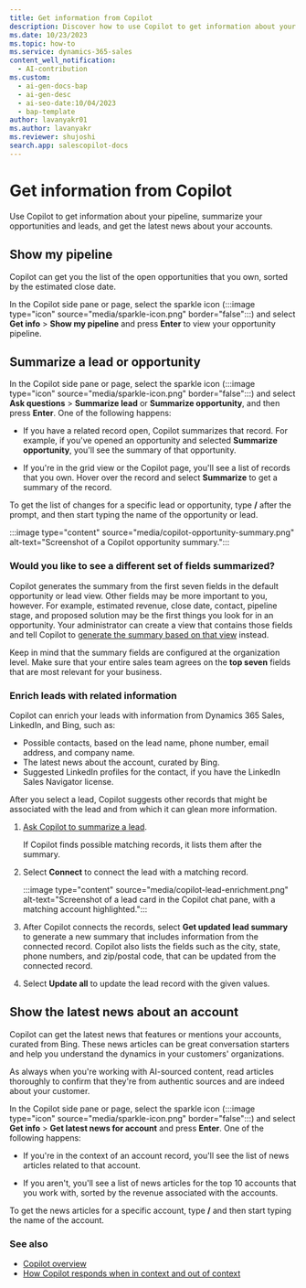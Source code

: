 ```yaml
---
title: Get information from Copilot
description: Discover how to use Copilot to get information about your pipeline, summarize leads and opportunities, and get the latest news about your accounts.
ms.date: 10/23/2023
ms.topic: how-to
ms.service: dynamics-365-sales
content_well_notification:
  - AI-contribution
ms.custom:
  - ai-gen-docs-bap
  - ai-gen-desc
  - ai-seo-date:10/04/2023
  - bap-template
author: lavanyakr01
ms.author: lavanyakr
ms.reviewer: shujoshi
search.app: salescopilot-docs
---
```


# Get information from Copilot

Use Copilot to get information about your pipeline, summarize your opportunities and leads, and get the latest news about your accounts.

## Show my pipeline

Copilot can get you the list of the open opportunities that you own, sorted by the estimated close date. 

In the Copilot side pane or page, select the sparkle icon (:::image type="icon" source="media/sparkle-icon.png" border="false":::) and select **Get info** > **Show my pipeline** and press **Enter** to view your opportunity pipeline. 


## Summarize a lead or opportunity

In the Copilot side pane or page, select the sparkle icon (:::image type="icon" source="media/sparkle-icon.png" border="false":::) and select **Ask questions** > **Summarize lead** or **Summarize opportunity**, and then press **Enter**. One of the following happens:
    
- If you have a related record open, Copilot summarizes that record. For example, if you've opened an opportunity and selected **Summarize opportunity**, you'll see the summary of that opportunity.

- If you're in the grid view or the Copilot page, you'll see a list of records that you own. Hover over the record and select **Summarize** to get a summary of the record.
    
To get the list of changes for a specific lead or opportunity, type **/** after the prompt, and then start typing the name of the opportunity or lead.

:::image type="content" source="media/copilot-opportunity-summary.png" alt-text="Screenshot of a Copilot opportunity summary.":::


### Would you like to see a different set of fields summarized?

Copilot generates the summary from the first seven fields in the default opportunity or lead view. Other fields may be more important to you, however. For example, estimated revenue, close date, contact, pipeline stage, and proposed solution may be the first things you look for in an opportunity. Your administrator can create a view that contains those fields and tell Copilot to [generate the summary based on that view](./enable-setup-copilot.md#configure-record-summary-fields) instead.

Keep in mind that the summary fields are configured at the organization level. Make sure that your entire sales team agrees on the **top seven** fields that are most relevant for your business.


### Enrich leads with related information

Copilot can enrich your leads with information from Dynamics 365 Sales, LinkedIn, and Bing, such as:

- Possible contacts, based on the lead name, phone number, email address, and company name.
- The latest news about the account, curated by Bing.
- Suggested LinkedIn profiles for the contact, if you have the LinkedIn Sales Navigator license.

After you select a lead, Copilot suggests other records that might be associated with the lead and from which it can glean more information.

1. [Ask Copilot to summarize a lead](#summarize-a-lead-or-opportunity).

    If Copilot finds possible matching records, it lists them after the summary.

1. Select **Connect** to connect the lead with a matching record.

    :::image type="content" source="media/copilot-lead-enrichment.png" alt-text="Screenshot of a lead card in the Copilot chat pane, with a matching account highlighted.":::

1. After Copilot connects the records, select **Get updated lead summary** to generate a new summary that includes information from the connected record. Copilot also lists the fields such as the city, state, phone numbers, and zip/postal code, that can be updated from the connected record.  
1. Select **Update all** to update the lead record with the given values.


## Show the latest news about an account

Copilot can get the latest news that features or mentions your accounts, curated from Bing. These news articles can be great conversation starters and help you understand the dynamics in your customers' organizations.

As always when you're working with AI-sourced content, read articles thoroughly to confirm that they're from authentic sources and are indeed about your customer.

In the Copilot side pane or page, select the sparkle icon (:::image type="icon" source="media/sparkle-icon.png" border="false":::) and select **Get info** > **Get latest news for account** and press **Enter**. One of the following happens:
- If you're in the context of an account record, you'll see the list of news articles related to that account.  

- If you aren't, you'll see a list of news articles for the top 10 accounts that you work with, sorted by the revenue associated with the accounts.
    
To get the news articles for a specific account, type **/** and then start typing the name of the account.


### See also

- [Copilot overview](copilot-overview.md)  
- [How Copilot responds when in context and out of context](use-copilot-new.md)